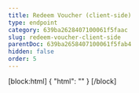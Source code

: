 ```yaml
---
title: Redeem Voucher (client-side)
type: endpoint
category: 639ba2628407100061f5faac
slug: redeem-voucher-client-side
parentDoc: 639ba2658407100061f5fab4
hidden: false
order: 5
---
```

[block:html]
{
  "html": "<style>\n.LanguagePicker-divider { \n  display: none; }\n  \n[title=\"Toggle library\"] { \n  display: none; }\n</style>"
}
[/block]